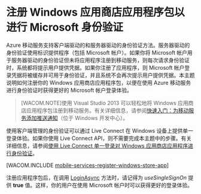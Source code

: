 <properties linkid="develop-mobile-how-to-guides-register-windows-store-app-server-auth" urlDisplayName="Shared Access Signature Part 1" pageTitle="注册 Windows 应用商店应用程序包以进行 Microsoft 身份验证" metaKeywords="" description="了解如何在 Azure 移动服务应用程序中注册 Windows 应用商店应用程序以进行 Microsoft 身份验证" metaCanonical="" services="mobile-services" documentationCenter="Mobile" title="Register your Windows Store app package for Microsoft authentication" authors="glenga" solutions="" manager="" editor="" />
<tags ms.service="mobile-services"
    ms.date=""
    wacn.date=""
    />

# 注册 Windows 应用商店应用程序包以进行 Microsoft 身份验证

Azure 移动服务支持客户端驱动的和服务器驱动的身份验证方法。服务器驱动的身份验证使用标识提供程序（包括 Microsoft 帐户）。如果你将 Microsoft 帐户用于服务器驱动的身份验证但未将应用程序注册到移动服务，则每次请求身份验证时，系统都将提示用户提供凭据。如果你注册了应用程序，则 Microsoft 帐户登录凭据将被缓存并可用于身份验证，并且系统不会再次提示用户提供凭据。本主题说明如何注册你的 Windows 应用商店应用程序包，以便在使用 Azure 移动服务进行身份验证时获得更好的 Microsoft 帐户登录体验。 

>[WACOM.NOTE]使用 Visual Studio 2013 可以轻松地将 Windows 应用商店应用程序包注册到移动服务。有关详细信息，请参阅<a href="http://msdn.microsoft.com/library/windows/apps/xaml/dn263182.aspx">快速入门：为移动服务添加推送通知</a>（位于 Windows 开发中心）。

使用客户端管理的身份验证可以通过 Live Connect 在 Windows 设备上提供单一登录体验。如果你使用 Live Connect API，则不需要完成本主题中的步骤。有关详细信息，请参阅[使用 Live Connect 单一登录对 Windows 应用商店应用程序进行身份验证]。   

[WACOM.INCLUDE [mobile-services-register-windows-store-app](../includes/mobile-services-register-windows-store-app.md)]

注册应用程序包后，在调用 <a href="http://go.microsoft.com/fwlink/p/?LinkId=311594" target="_blank">LoginAsync</a> 方法时，请记得为 <em>useSingleSignOn</em> 提供 <strong>true</strong> 值。这样，你的用户在使用 Microsoft 帐户时可以获得更好的登录体验。

<!-- Anchors. -->
<!-- Images. -->


<!-- URLs. -->
[推送通知入门]: /zh-cn/documentation/articles/mobile-services-javascript-backend-windows-store-dotnet-get-started-push/
[使用 Live Connect 单一登录对 Windows 应用商店应用程序进行身份验证]: /zh-cn/documentation/articles/mobile-services-windows-store-dotnet-single-sign-on
[Get started with users C#]: /zh-cn/documentation/articles/mobile-services-windows-store-dotnet-get-started-users/
[用户 JavaScript 入门]: /zh-cn/documentation/articles/mobile-services-javascript-backend-windows-store-dotnet-get-started-with-users-js/
